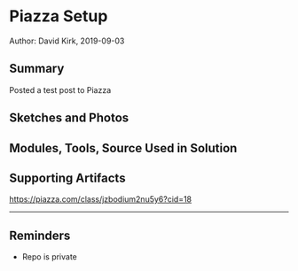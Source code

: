 #  Piazza Setup

Author: David Kirk, 2019-09-03

## Summary
Posted a test post to Piazza

## Sketches and Photos


## Modules, Tools, Source Used in Solution


## Supporting Artifacts
https://piazza.com/class/jzbodium2nu5y6?cid=18

-----

## Reminders
- Repo is private
